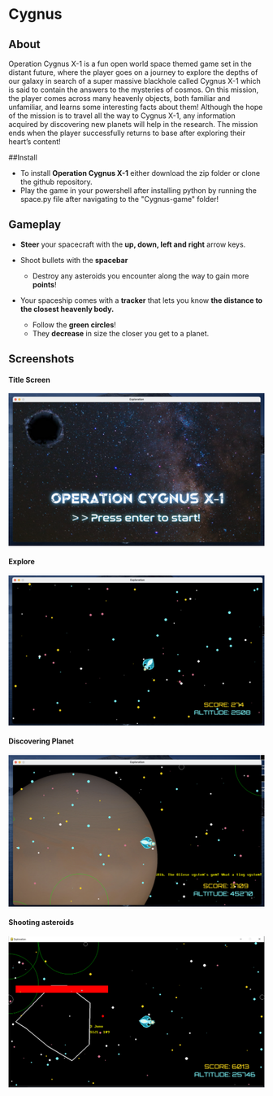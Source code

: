 # Cygnus

## About

Operation Cygnus X-1 is a fun open world space themed game set in the distant future, where the player goes on a journey to explore the depths of our galaxy in search of a super massive blackhole called Cygnus X-1 which is said to contain the answers to the mysteries of cosmos. On this mission, the player comes across many heavenly objects, both familiar and unfamiliar, and learns some interesting facts about them! Although the hope of the mission is to travel all the way to Cygnus X-1, any information acquired by discovering new planets will help in the research. The mission ends when the player successfully returns to base after exploring their heart’s content!

##Install

- To install **Operation Cygnus X-1** either download the zip folder or clone the github repository.
- Play the game in your powershell after installing python by running the space.py file after navigating to the "Cygnus-game" folder!



## Gameplay

- **Steer** your spacecraft with the **up, down, left and right** arrow keys.

- Shoot bullets with the **spacebar**
  -  Destroy any asteroids you encounter along the way to gain more **points**!

- Your spaceship comes with a **tracker** that lets you know **the distance to the closest heavenly body.**
  - Follow the **green circles**!
  - They **decrease** in size the closer you get to a planet.

## Screenshots

#### Title Screen
![Title Screen](ss/title.png)

#### Explore
![Explore](ss/explore.png)

#### Discovering Planet

![Discovering Planet](ss/planet.png)


#### Shooting asteroids
![Shooting Asteroids](ss/shooting.png)
